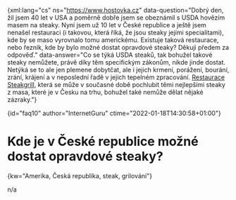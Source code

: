 
{xml:lang="cs" ns="https://www.hostovka.cz" data-question="Dobrý den, žil jsem 40 let v USA a poměrně dobře jsem se obeznámil s USDA hovězím masem na steaky. Nyní jsem už 10 let v České republice a ještě jsem nenašel restauraci (i takovou, která říká, že jsou steaky jejími specialitami), kde by se maso vyrovnalo tomu americkému. Existuje taková restaurace, nebo řezník, kde by bylo možné dostat opravdové steaky? Děkuji předem za odpověď." data-answer="Co se týká USDA steaků, tak bohužel takové steaky nemůžete, právě díky těm specifickým zákonům, nikde jinde dostat. Netýká se to ale jen plemene dobytčat, ale i jejich krmení, porážení, bourání, zrání, krájení a v neposlední řadě v jejich tepelném zpracování. <a href="https://www.steakgrill.cz">Restaurace Steakgrill</a>, která se může v současné době pochlubit těmi nejlepšími steaky z masa, které je v Česku na trhu, bohužel také nemůže dělat nějaké zázraky."}

{id="faq10" author="InternetGuru" ctime="2022-01-18T14:30:58+01:00"}

# Kde je v České republice možné dostat opravdové steaky?

{kw="Amerika, Česká republika, steak, grilování"}

n/a


